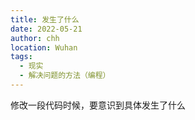 ```yaml
---
title: 发生了什么
date: 2022-05-21
author: chh
location: Wuhan
tags:
  - 现实
  - 解决问题的方法（编程）
---
```


修改一段代码时候，要意识到具体发生了什么
